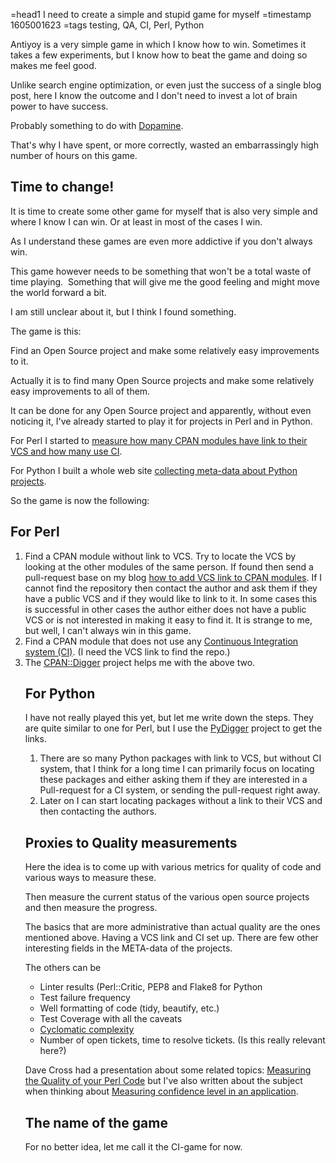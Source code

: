 =head1 I need to create a simple and stupid game for myself
=timestamp 1605001623
=tags testing, QA, CI, Perl, Python



Antiyoy is a very simple game in which I know how to win. Sometimes it takes a few experiments, but I know how to beat the game and doing so makes me feel good.

Unlike search engine optimization, or even just the success of a single blog post, here I know the outcome and I don't need to invest a lot of brain power to have success.

Probably something to do with <a href="https://en.wikipedia.org/wiki/Dopamine">Dopamine</a>.

That's why I have spent, or more correctly, wasted an embarrassingly high number of hours on this game. 



<h2>Time to change!</h2>

It is time to create some other game for myself that is also very simple and where I know I can win. Or at least in most of the cases I win.

As I understand these games are even more addictive if you don't always win.

This game however needs to be something that won't be a total waste of time playing. 
Something that will give me the good feeling and might move the world forward a bit.

I am still unclear about it, but I think I found something.

The game is this:

Find an Open Source project and make some relatively easy improvements to it.

Actually it is to find many Open Source projects and make some relatively easy improvements to all of them.

It can be done for any Open Source project and apparently, without even noticing it, I've already started to play it for
projects in Perl and in Python.

For Perl I started to <a href="https://perlweekly.com/metacpan.html">measure how many CPAN modules have link to their VCS and how many use CI</a>.

For Python I built a whole web site <a href="https://pydigger.com/">collecting meta-data about Python projects</a>.

So the game is now the following:

<h2>For Perl</h2>

<ol>
<li>Find a CPAN module without link to VCS. Try to locate the VCS by looking at the other modules of the same person. If found then send a pull-request base on my blog <a
href="https://perlmaven.com/how-to-add-link-to-version-control-system-of-a-cpan-distributions">how to add VCS link to CPAN modules</a>. If I cannot find the repository then contact the author and ask them if they have a public VCS and if
they would like to link to it. In some cases this is successful in other cases the author either does not have a public VCS or is not interested in making it easy to find it. It is strange to me, but well, I can't always win in this game.</li>
<li>Find a CPAN module that does not use any <a href="https://perlmaven.com/ci">Continuous Integration system (CI)</a>. (I need the VCS link to find the repo.)
<li>The <a href="https://perlmaven.com/cpan-digger">CPAN::Digger</a> project helps me with the above two.</li>

<h2>For Python</h2>

I have not really played this yet, but let me write down the steps. They are quite similar to one for Perl, but I use the <a href="https://pydigger.com/">PyDigger</a> project to get the links.

<ol>
<li>There are so many Python packages with link to VCS, but without CI system, that I think for a long time I can primarily focus on locating these packages and either asking them if they are interested in a Pull-request for a CI system, or
sending the pull-request right away.</li>
<li>Later on I can start locating packages without a link to their VCS and then contacting the authors.</li>
</ol>

<h2>Proxies to Quality measurements</h2>

Here the idea is to come up with various metrics for quality of code and various ways to measure these.

Then measure the current status of the various open source projects and then measure the progress.

The basics that are more administrative than actual quality are the ones mentioned above. Having a VCS link and CI set up. There are few other interesting fields in the META-data of the projects.

The others can be

<ul>
<li>Linter results (Perl::Critic, PEP8 and Flake8 for Python</li>
<li>Test failure frequency</li>
<li>Well formatting of code (tidy, beautify, etc.)</li>
<li>Test Coverage with all the caveats</li>
<li><a href="https://en.wikipedia.org/wiki/Cyclomatic_complexity">Cyclomatic complexity</a></li>
<li>Number of open tickets, time to resolve tickets. (Is this really relevant here?)</li>
</ul>

Dave Cross had a presentation about some related topics: <a href="https://www.youtube.com/watch?v=3cWVj1hG5J4">Measuring the Quality of your Perl Code</a>
but I've also written about the subject when thinking about <a href="https://code-maven.com/qa-confidence-level">Measuring confidence level in an application</a>.

<h2>The name of the game</h2>

For no better idea, let me call it the CI-game for now.



